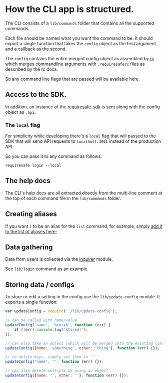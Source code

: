 # How the CLI app is structured.

The CLI consists of a `lib/commands` folder that contains all the supported commands.

Each file should be named what you want the command to be. It should export a single function that takes the `config` object as the first argument and a callback as the second.

The `config` contains the entire merged config object as assembled by [rc](https://www.npmjs.com/package/rc) which merges commandline arguments with `.requiresaferc` files as described by the rc docs.

So any command line flags that are passed will be available here. 


## Access to the SDK.

In addition, an instance of the [requiresafe-sdk](https://www.npmjs.com/package/requiresafe-sdk) is sent along with the config object as `.api`.

### The `local` flag

For simplicity while developing there's a `local` flag that will passed to the SDK that will send API requests to `localhost:3001` instead of the production API. 

So you can pass it to any command as follows:

```
requiresafe login --local
```

## The help docs

The CLI's help docs are all extracted directly from the multi-line comment at the top of each command file in the `lib/commands` folder.

## Creating aliases

If you want `l` to be an alias for the `list` command, for example, simply [add it to the list of aliases here](https://github.com/liftsecurity/requiresafe-cli/blob/master/lib/cli.js#L8-L12);

## Data gathering

Data from users is collected via the [inquirer](https://www.npmjs.com/package/inquirer) module.

See `lib/login` command as an example.

## Storing data / configs

To store or edit a setting in the config use the `lib/update-config` module. It exports a single function:

```js
var updateConfig = require('./lib/update-config');

// can be called with name/value
updateConfig('name', 'henrik', function (err) {
    if (!err) console.log('stored!');
});

// can also take an object (which will be merged into the existing config)
updateConfig({name: 'something', other: 'thing'}, function (err) {});

// to delete keys, simply set them to `''`
updateConfig('name', '', function (err) {});

// can also delete multiple by using an object
updateConfig({name: '', other: ''}, function (err) {});
```

